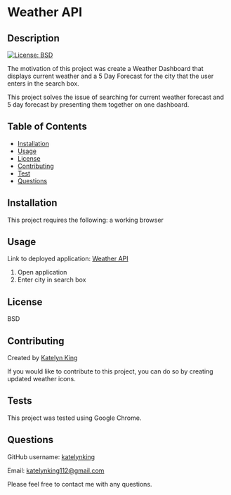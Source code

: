 # Weather API

## Description

[![License: BSD](https://img.shields.io/badge/License-BSD-yellow.svg)](https://opensource.org/licenses/BSD)


The motivation of this project was create a Weather Dashboard that displays current weather and a 5 Day Forecast for the city that the user enters in the search box.

This project solves the issue of searching for current weather forecast and 5 day forecast by presenting them together on one dashboard.


## Table of Contents
- [Installation](#installation)
- [Usage](#usage)
- [License](#license)
- [Contributing](#contributing)
- [Test](#test)
- [Questions](#questions)

<a name="installation"></a>
## Installation 

This project requires the following: a working browser


<a name="usage"></a>
## Usage 
Link to deployed application: [Weather API](https://katelynking.github.io/Weather-API/)

1. Open application
2. Enter city in search box


<a name="license"></a>
## License 
BSD

  
  <a name="contributing"></a>
  ## Contributing
  
  Created by [Katelyn King](https://github.com/katelynking)
  
  If you would like to contribute to this project, you can do so by creating updated weather icons.

  <a name="test"></a>
  ## Tests
  This project was tested using Google Chrome.
 

  <a name="questions"></a>
  ## Questions
  
  GitHub username: [katelynking](https://github.com/katelynking)
  
  Email: katelynking112@gmail.com
  
  Please feel free to contact me with any questions.
